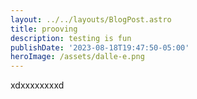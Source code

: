 ```yaml
---
layout: ../../layouts/BlogPost.astro
title: prooving
description: testing is fun
publishDate: '2023-08-18T19:47:50-05:00'
heroImage: /assets/dalle-e.png
---
```

xdxxxxxxxxd
